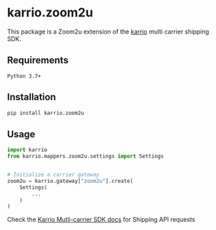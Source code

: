 
# karrio.zoom2u

This package is a Zoom2u extension of the [karrio](https://pypi.org/project/karrio) multi carrier shipping SDK.

## Requirements

`Python 3.7+`

## Installation

```bash
pip install karrio.zoom2u
```

## Usage

```python
import karrio
from karrio.mappers.zoom2u.settings import Settings


# Initialize a carrier gateway
zoom2u = karrio.gateway["zoom2u"].create(
    Settings(
        ...
    )
)
```

Check the [Karrio Mutli-carrier SDK docs](https://docs.karrio.io) for Shipping API requests
